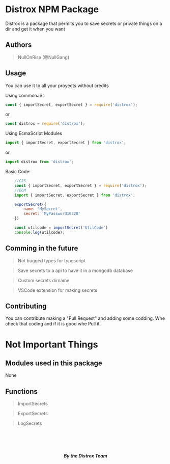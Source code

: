 <h1 class="title">Distrox NPM Package</h1>
<p class="subtitle">Distrox is a package that permits you to save secrets or private things on a dir and get it when you want</p>

## Authors
> NullOnRise (@NullGang)

## Usage
You can use it to all your proyects without credits

Using commonJS:
```js
const { importSecret, exportSecret } = require('distrox');
```
or
```js
const distrox = require('distrox');
```

Using EcmaScript Modules
```js
import { importSecret, exportSecret } from 'distrox';
```
or
```js
import distrox from 'distrox';
```

Basic Code:
```js
    //CJS
    const { importSecret, exportSecret } = require('distrox');
    //ECM
    import { importSecret, exportSecret } from 'distrox';

    exportSecret({
        name: 'MySecret',
        secret: 'MyPassword10328'
    })

    const utilcode = importSecret('UtilCode')
    console.log(utilcode);

```

## Comming in the future
> Not bugged types for typescript

> Save secrets to a api to have it in a mongodb database

> Custom secrets dirname

> VSCode extension for making secrets


## Contributing

You can contribute making a "Pull Request" and adding some codding. Whe check that coding and if it is good whe Pull it.


# Not Important Things
## Modules used in this package
None

## Functions
> ImportSecrets

> ExportSecrets

> LogSecrets

<br>
<br>
<br>
<h5 style="text-align: center;">By the Distrox Team</h5>


